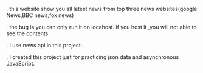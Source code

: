 . this website show you all latest news from top three news websites(google News,BBC news,fox news)

. the bug is you can only run it on locahost. if you host it ,you will not able to see the contents.

. I use news api in this project.

. I created this project just for practicing json data and asynchronous JavaScript.